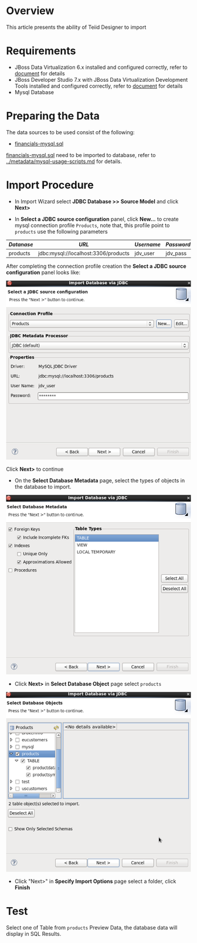 # Overview

This article presents the ability of Teiid Designer to import


# Requirements

* JBoss Data Virtualization 6.x installed and configured correctly, refer to [document](../installation/jdv-installation.md) for details
* JBoss Developer Studio 7.x with JBoss Data Virtualization Development Tools installed and configured correctly, refer to [document](../installation/jdv-installation.md) for details
* Mysql Database 

# Preparing the Data

The data sources to be used consist of the following:

* [financials-mysql.sql](financials-mysql.sql)

[financials-mysql.sql](financials-mysql.sql) need to be imported to database, refer to [../metadata/mysql-usage-scripts.md](../metadata/mysql-usage-scripts.md) for details.


# Import Procedure 

* In Import Wizard select **JDBC Database >> Source Model** and click **Next>**

* In **Select a JDBC source configuration** panel, click **New...** to create mysql connection profile `Products`, note that, this profile point to `products` use the following parameters

| *Datanase* | *URL* | *Username* | *Password* |
|------------|-------|------------|------------|
|products |jdbc:mysql://localhost:3306/products |jdv_user |jdv_pass |

After completing the connection profile creation the **Select a JDBC source configuration** panel looks like:

![Mysql Connection Profile](img/importer-jdbc-mysql-connection.png)

Click **Next>** to continue

* On the **Select Database Metadata** page, select the types of objects in the database to import. 

![Mysql connection metadata](img/importer-jdbc-mysql-metadata.png)

* Click **Next>** in **Select Database Object** page select `products`

![Mysql connection tables](img/importer-jdbc-mysql-metadata-tables.png)

* Click "Next>" in **Specify Import Options** page select a folder, click **Finish**


# Test

Select one of Table from `products` Preview Data, the database data will display in SQL Results.
